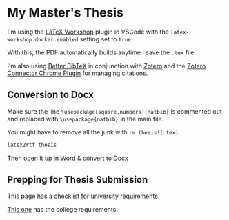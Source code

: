 # My Master's Thesis

I'm using the [LaTeX Workshop](https://marketplace.visualstudio.com/items?itemName=James-Yu.latex-workshop) plugin in VSCode with the `latex-workshop.docker.enabled` setting set to `true`.

With this, the PDF automatically builds anytime I save the `.tex` file.

I'm also using [Better BibTeX](https://retorque.re/zotero-better-bibtex/) in conjunction with [Zotero](https://www.zotero.org/) and the [Zotero Connector Chrome Plugin](https://chrome.google.com/webstore/detail/zotero-connector/ekhagklcjbdpajgpjgmbionohlpdbjgc?hl=en) for managing citations.

## Conversion to Docx

Make sure the line `\usepackage[square,numbers]{natbib}` is commented out and replaced with `\usepackage{natbib}` in the main file.

You might have to remove all the junk with `rm thesis!(.tex)`.

```bash
latex2rtf thesis
```

Then open it up in Word & convert to Docx

## Prepping for Thesis Submission

[This page](https://gradstudies.byu.edu/file/adv-form-11) has a checklist for university requirements.

[This one](http://biology.byu.edu/Portals/10/docs/gradForms/ETD%20College%20of%20Life%20Sciences%20Requirements.pdf) has the college requirements.
